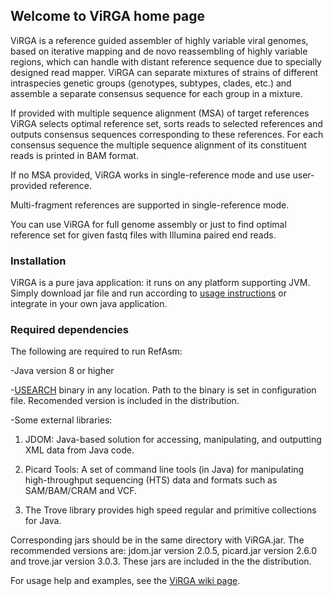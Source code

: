 ## Welcome to ViRGA home page

ViRGA is a reference guided assembler of highly variable viral genomes, based on iterative mapping and de novo reassembling of highly variable regions, which can handle with distant reference sequence due to specially designed read mapper. ViRGA can separate mixtures of strains of different intraspecies genetic groups (genotypes, subtypes, clades, etc.) and assemble a separate consensus sequence for each group in a mixture.

If provided with multiple sequence alignment (MSA) of target references ViRGA selects optimal reference set, sorts reads to selected references and outputs consensus sequences corresponding to these references. For each consensus sequence the multiple sequence alignment of its constituent reads is printed in BAM format.

If no MSA provided, ViRGA works in single-reference mode and use user-provided reference.

Multi-fragment references are supported in single-reference mode.

You can use ViRGA for full genome assembly or just to find optimal reference set for given fastq files with Illumina paired end reads.

### Installation

ViRGA is a pure java application: it runs on any platform supporting JVM. Simply download jar file and run according to [usage instructions](https://github.com/gFedonin/ViRGA/wiki) or integrate in your own java application.


### Required dependencies

The following are required to run RefAsm:

-Java version 8 or higher

-[USEARCH](http://www.drive5.com/usearch/) binary in any location. Path to the binary is set in configuration file. Recomended version is included in the distribution.

-Some external libraries:

  1. JDOM: Java-based solution for accessing, manipulating, and outputting XML data from Java code.
  
  2. Picard Tools: A set of command line tools (in Java) for manipulating high-throughput sequencing (HTS) data and formats such as SAM/BAM/CRAM and VCF.
  
  3. The Trove library provides high speed regular and primitive collections for Java.

Corresponding jars should be in the same directory with ViRGA.jar. The recommended versions are: jdom.jar version 2.0.5, picard.jar version 2.6.0 and trove.jar version 3.0.3. These jars are included in the the distribution.

For usage help and examples, see the [ViRGA wiki page](https://github.com/gFedonin/ViRGA/wiki).
